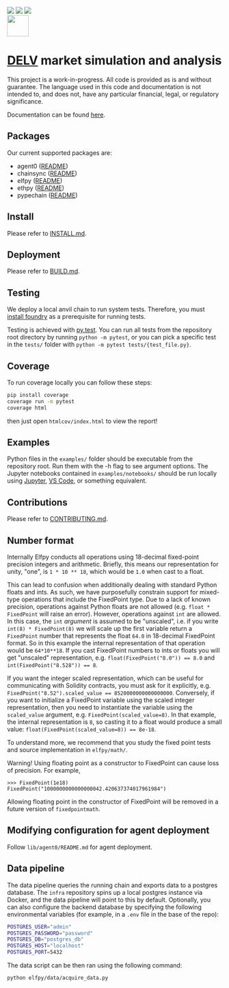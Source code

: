 [![](https://codecov.io/gh/delvtech/elf-simulations/branch/main/graph/badge.svg?token=1S60MD42ZP)](https://app.codecov.io/gh/delvtech/elf-simulations?displayType=list)
[![](https://img.shields.io/badge/code%20style-black-000000.svg)](https://github.com/psf/black)
[![](https://img.shields.io/badge/testing-pytest-blue.svg)](https://docs.pytest.org/en/latest/contents.html)
<br><a href="https://app.codecov.io/gh/delvtech/elf-simulations?displayType=list"><img height="50px" src="https://codecov.io/gh/delvtech/elf-simulations/branch/main/graphs/sunburst.svg?token=1S60MD42ZP"><a>

# [DELV](https://delv.tech) market simulation and analysis

This project is a work-in-progress. All code is provided as is and without guarantee.
The language used in this code and documentation is not intended to, and does not, have any particular financial, legal, or regulatory significance.

Documentation can be found [here](https://elfpy.delv.tech).

## Packages

Our current supported packages are:

- agent0 ([README](https://github.com/delvtech/elf-simulations/tree/main/lib/agent0/README.md))
- chainsync ([README](https://github.com/delvtech/elf-simulations/tree/main/lib/chainsync/README.md))
- elfpy ([README](https://github.com/delvtech/elf-simulations/tree/main/lib/elfpy/README.md))
- ethpy ([README](https://github.com/delvtech/elf-simulations/tree/main/lib/ethpy/README.md))
- pypechain ([README](https://github.com/delvtech/elf-simulations/tree/main/lib/pypechain/README.md))

## Install

Please refer to [INSTALL.md](https://github.com/delvtech/elf-simulations/blob/main/INSTALL.md).

## Deployment

Please refer to [BUILD.md](https://github.com/delvtech/elf-simulations/blob/main/BUILD.md).

## Testing

We deploy a local anvil chain to run system tests. Therefore, you must [install foundry](https://github.com/foundry-rs/foundry#installatio://github.com/foundry-rs/foundry#installation) as a prerequisite for running tests.

Testing is achieved with [py.test](https://docs.pytest.org/en/latest/contents.html). You can run all tests from the repository root directory by running `python -m pytest`, or you can pick a specific test in the `tests/` folder with `python -m pytest tests/{test_file.py}`.

## Coverage

To run coverage locally you can follow these steps:

```bash
pip install coverage
coverage run -m pytest
coverage html
```

then just open `htmlcov/index.html` to view the report!

## Examples

Python files in the `examples/` folder should be executable from the repository root.
Run them with the -h flag to see argument options.
The Jupyter notebooks contained in `examples/notebooks/` should be run locally using [Jupyter](https://jupyter.org/install), [VS Code](https://code.visualstudio.com/docs/datascience/jupyter-notebooks), or something equivalent.

## Contributions

Please refer to [CONTRIBUTING.md](https://github.com/delvtech/elf-simulations/blob/main/CONTRIBUTING.md).

## Number format

Internally Elfpy conducts all operations using 18-decimal fixed-point precision integers and arithmetic.
Briefly, this means our representation for unity, "one", is `1 * 10 ** 18`, which would be `1.0` when cast to a float.

This can lead to confusion when additionally dealing with standard Python floats and ints.
As such, we have purposefully constrain support for mixed-type operations that include the FixedPoint type.
Due to a lack of known precision, operations against Python floats are not allowed (e.g. `float * FixedPoint` will raise an error).
However, operations against `int` are allowed.
In this case, the `int` _argument_ is assumed to be "unscaled", i.e. if you write `int(8) * FixedPoint(8)` we will scale up the first variable return a `FixedPoint` number that represents the float `64.0` in 18-decimal FixedPoint format.
So in this example the internal representation of that operation would be `64*10**18`.
If you cast FixedPoint numbers to ints or floats you will get "unscaled" representation, e.g. `float(FixedPoint("8.0")) == 8.0` and `int(FixedPoint("8.528")) == 8`.

If you want the integer scaled representation, which can be useful for communicating with Solidity contracts, you must ask for it explicitly, e.g. `FixedPoint("8.52").scaled_value == 8520000000000000000`.
Conversely, if you want to initialize a FixedPoint variable using the scaled integer representation, then you need to instantiate the variable using the `scaled_value` argument, e.g. `FixedPoint(scaled_value=8)`.
In that example, the internal representation is `8`, so casting it to a float would produce a small value: `float(FixedPoint(scaled_value=8)) == 8e-18`.

To understand more, we recommend that you study the fixed point tests and source implementation in `elfpy/math/`.

Warning! Using floating point as a constructor to FixedPoint can cause loss of precision. For example, 
```
>>> FixedPoint(1e18)
FixedPoint("1000000000000000042.420637374017961984")
```
Allowing floating point in the constructor of FixedPoint will be removed in a future version of `fixedpointmath`.

## Modifying configuration for agent deployment

Follow `lib/agent0/README.md` for agent deployment.

## Data pipeline

The data pipeline queries the running chain and exports data to a postgres database. The `infra` repository spins up a local postgres instance via Docker, and the data pipeline will point to this by default. Optionally, you can also configure the backend database by specifying the following environmental variables (for example, in a `.env` file in the base of the repo):

```bash
POSTGRES_USER="admin"
POSTGRES_PASSWORD="password"
POSTGRES_DB="postgres_db"
POSTGRES_HOST="localhost"
POSTGRES_PORT=5432
```

The data script can be then ran using the following command:

```bash
python elfpy/data/acquire_data.py
```
